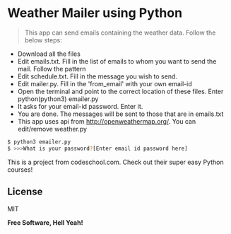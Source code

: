 # Weather Mailer using Python

>This app can send emails containing the weather data. Follow the below steps:


  - Download all the files
  - Edit emails.txt. Fill in the list of emails to whom you want to send the mail. Follow the pattern
  - Edit schedule.txt. Fill in the message you wish to send. 
  - Edit mailer.py. Fill in the 'from_email' with your own email-id
  - Open the terminal and point to the correct location of these files. Enter python(python3) emailer.py
  - It asks for your email-id password. Enter it.
  - You are done. The messages will be sent to those that are in emails.txt
  - This app uses api from http://openweathermap.org/. You can edit/remove weather.py
  
  
```sh
$ python3 emailer.py
$ >>>What is your password?[Enter email id password here]
```
This is a project from codeschool.com. Check out their super easy Python courses!






License
----

MIT


**Free Software, Hell Yeah!**


   
